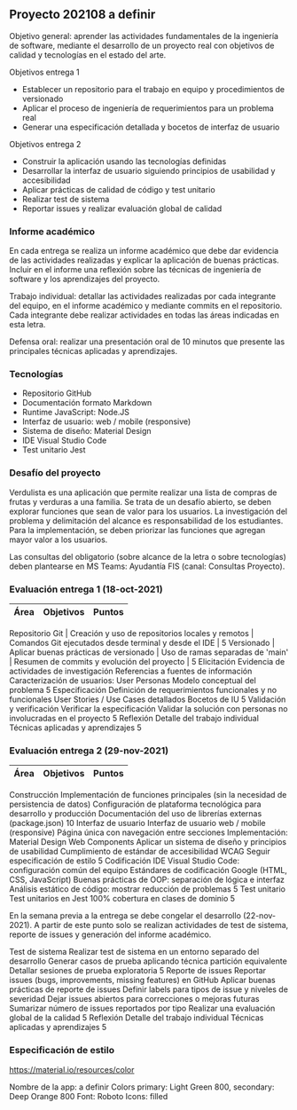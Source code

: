 ## Proyecto 202108 a definir
Objetivo general: aprender las actividades fundamentales de la ingeniería de software, mediante el desarrollo de un proyecto real con objetivos de calidad y tecnologías en el estado del arte.

Objetivos entrega 1
* Establecer un repositorio para el trabajo en equipo y procedimientos de versionado
* Aplicar el proceso de ingeniería de requerimientos para un problema real
* Generar una especificación detallada y bocetos de interfaz de usuario

Objetivos entrega 2
* Construir la aplicación usando las tecnologías definidas
* Desarrollar la interfaz de usuario siguiendo principios de usabilidad y accesibilidad
* Aplicar prácticas de calidad de código y test unitario
* Realizar test de sistema
* Reportar issues y realizar evaluación global de calidad

### Informe académico
En cada entrega se realiza un informe académico que debe dar evidencia de las actividades realizadas y explicar la aplicación de buenas prácticas. Incluir en el informe una reflexión sobre las técnicas de ingeniería de software y los aprendizajes del proyecto.

Trabajo individual: detallar las actividades realizadas por cada integrante del equipo, en el informe académico y mediante commits en el repositorio. Cada integrante debe realizar actividades en todas las áreas indicadas en esta letra.

Defensa oral: realizar una presentación oral de 10 minutos que presente las principales técnicas aplicadas y aprendizajes. 

### Tecnologías
* Repositorio GitHub
* Documentación formato Markdown
* Runtime JavaScript: Node.JS
* Interfaz de usuario: web / mobile (responsive)
* Sistema de diseño: Material Design
* IDE Visual Studio Code
* Test unitario Jest

### Desafío del proyecto
Verdulista es una aplicación que permite realizar una lista de compras de frutas y verduras a una familia.
Se trata de un desafío abierto, se deben explorar funciones que sean de valor para los usuarios.
La investigación del problema y delimitación del alcance es responsabilidad de los estudiantes. 
Para la implementación, se deben priorizar las funciones que agregan mayor valor a los usuarios.

Las consultas del obligatorio (sobre alcance de la letra o sobre tecnologías) deben plantearse en MS Teams: Ayudantía FIS (canal: Consultas Proyecto).

### Evaluación entrega 1 (18-oct-2021)

Área | Objetivos | Puntos
--- | --- | ---
Repositorio Git
| Creación y uso de repositorios locales y remotos
| Comandos Git ejecutados desde terminal y desde el IDE
| 5
Versionado
| Aplicar buenas prácticas de versionado
| Uso de ramas separadas de 'main'
| Resumen de commits y evolución del proyecto
| 5
Elicitación
Evidencia de actividades de investigación
Referencias a fuentes de información
Caracterización de usuarios: User Personas
Modelo conceptual del problema
5
Especificación
Definición de requerimientos funcionales y no funcionales
User Stories / Use Cases detallados
Bocetos de IU
5
Validación y verificación
Verificar la especificación
Validar la solución con personas no involucradas en el proyecto
5
Reflexión
Detalle del trabajo individual
Técnicas aplicadas y aprendizajes
5

### Evaluación entrega 2 (29-nov-2021)

Área | Objetivos | Puntos
--- | --- | ---
Construcción
Implementación de funciones principales (sin la necesidad de persistencia de datos)
Configuración de plataforma tecnológica para desarrollo y producción
Documentación del uso de librerías externas (package.json)
10
Interfaz de usuario
Interfaz de usuario web / mobile (responsive)
Página única con navegación entre secciones
Implementación: Material Design Web Components
Aplicar un sistema de diseño y principios de usabilidad
Cumplimiento de estándar de accesibilidad WCAG
Seguir especificación de estilo
5
Codificación
IDE Visual Studio Code: configuración común del equipo
Estándares de codificación Google (HTML, CSS, JavaScript)
Buenas prácticas de OOP: separación de lógica e interfaz
Análisis estático de código: mostrar reducción de problemas
5
Test unitario
Test unitarios en Jest
100% cobertura en clases de dominio
5


En la semana previa a la entrega se debe congelar el desarrollo (22-nov-2021).
A partir de este punto solo se realizan actividades de test de sistema, reporte de issues y generación del informe académico.


Test de sistema
Realizar test de sistema en un entorno separado del desarrollo
Generar casos de prueba aplicando técnica partición equivalente
Detallar sesiones de prueba exploratoria
5
Reporte de issues
Reportar issues (bugs, improvements, missing features) en GitHub 
Aplicar buenas prácticas de reporte de issues
Definir labels para tipos de issue y niveles de severidad
Dejar issues abiertos para correcciones o mejoras futuras
Sumarizar número de issues reportados por tipo
Realizar una evaluación global de la calidad
5
Reflexión
Detalle del trabajo individual
Técnicas aplicadas y aprendizajes
5



### Especificación de estilo
https://material.io/resources/color 

Nombre de la app: a definir
Colors primary: Light Green 800, secondary: Deep Orange 800
Font: Roboto
Icons: filled
